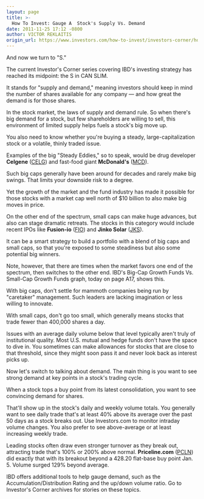 ```yaml
---
layout: page
title: >-
  How To Invest: Gauge A  Stock's Supply Vs. Demand
date: 2011-11-25 17:12 -0800
author: VICTOR REKLAITIS
origin_url: https://www.investors.com/how-to-invest/investors-corner/how-to-invest-gauge-a-stocks-supply-vs-demand
---
```





And now we turn to "S." 

  

The current Investor's Corner series covering IBD's investing strategy has reached its midpoint: the S in CAN SLIM.

  

It stands for "supply and demand," meaning investors should keep in mind the number of shares available for any company — and how great the demand is for those shares.

  

In the stock market, the laws of supply and demand rule. So when there's big demand for a stock, but few shareholders are willing to sell, this environment of limited supply helps fuels a stock's big move up.

  

You also need to know whether you're buying a steady, large-capitalization stock or a volatile, thinly traded issue.

  

Examples of the big "Steady Eddies," so to speak, would be drug developer **Celgene** ([CELG](https://research.investors.com/quote.aspx?symbol=CELG)) and fast-food giant **McDonald's** ([MCD](https://research.investors.com/quote.aspx?symbol=MCD)).

  

Such big caps generally have been around for decades and rarely make big swings. That limits your downside risk to a degree.

  

Yet the growth of the market and the fund industry has made it possible for those stocks with a market cap well north of \$10 billion to also make big moves in price.

  

On the other end of the spectrum, small caps can make huge advances, but also can stage dramatic retreats. The stocks in this category would include recent IPOs like **Fusion-io** ([FIO](https://research.investors.com/quote.aspx?symbol=FIO)) and **Jinko Solar** ([JKS](https://research.investors.com/quote.aspx?symbol=JKS)).

  

It can be a smart strategy to build a portfolio with a blend of big caps and small caps, so that you're exposed to some steadiness but also some potential big winners.

  

Note, however, that there are times when the market favors one end of the spectrum, then switches to the other end. IBD's Big-Cap Growth Funds Vs. Small-Cap Growth Funds graph, today on page A17, shows this.

  

With big caps, don't settle for mammoth companies being run by "caretaker" management. Such leaders are lacking imagination or less willing to innovate.

  

With small caps, don't go too small, which generally means stocks that trade fewer than 400,000 shares a day.

  

Issues with an average daily volume below that level typically aren't truly of institutional quality. Most U.S. mutual and hedge funds don't have the space to dive in. You sometimes can make allowances for stocks that are close to that threshold, since they might soon pass it and never look back as interest picks up.

  

Now let's switch to talking about demand. The main thing is you want to see strong demand at key points in a stock's trading cycle.

  

When a stock tops a buy point from its latest consolidation, you want to see convincing demand for shares.

  

That'll show up in the stock's daily and weekly volume totals. You generally want to see daily trade that's at least 40% above its average over the past 50 days as a stock breaks out. Use Investors.com to monitor intraday volume changes. You also prefer to see above-average or at least increasing weekly trade.

  

Leading stocks often draw even stronger turnover as they break out, attracting trade that's 100% or 200% above normal. **Priceline.com** ([PCLN](https://research.investors.com/quote.aspx?symbol=PCLN)) did exactly that with its breakout beyond a 428.20 flat-base buy point Jan. 5. Volume surged 129% beyond average.

  

IBD offers additional tools to help gauge demand, such as the Accumulation/Distribution Rating and the up/down volume ratio. Go to Investor's Corner archives for stories on these topics.





